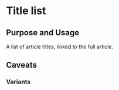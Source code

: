 # Title list

## Purpose and Usage
A list of article titles, linked to the full article.

## Caveats

### Variants

```


```
